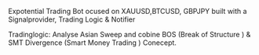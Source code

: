 Expotential Trading Bot 
ocused on XAUUSD,BTCUSD, GBPJPY
built with a Signalprovider, Trading Logic & Notifier 


Tradinglogic: 
Analyse Asian Sweep and cobine 
BOS (Break of Structure ) & SMT Divergence (Smart Money Trading ) Conecept.
